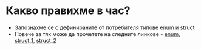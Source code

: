 # Какво правихме в час?
- Запознахме се с дефинираните от потребителя типове enum и struct
- Повече за тях може да прочетете на следните линкове - [enum](https://www.geeksforgeeks.org/enumeration-in-cpp/), [struct_1](https://www.geeksforgeeks.org/structures-in-cpp/), [struct_2](https://www.learncpp.com/cpp-tutorial/introduction-to-structs-members-and-member-selection/)